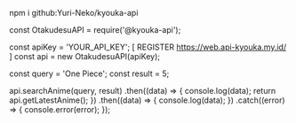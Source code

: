 npm i github:Yuri-Neko/kyouka-api



const OtakudesuAPI = require('@kyouka-api');

const apiKey = 'YOUR_API_KEY';  [ REGISTER  https://web.api-kyouka.my.id/ ]
const api = new OtakudesuAPI(apiKey);

const query = 'One Piece';
const result = 5;

api.searchAnime(query, result)
  .then((data) => {
    console.log(data);
    return api.getLatestAnime();
  })
  .then((data) => {
    console.log(data);
  })
  .catch((error) => {
    console.error(error);
  });
